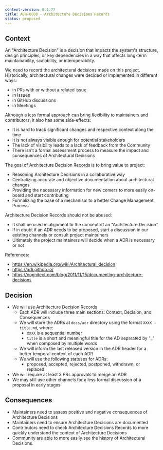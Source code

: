 ```yaml
---
content-version: 0.1.77
title: ADR-0000 - Architecture Decisions Records
status: proposed
---
```


## Context

An "Architecture Decision" is a decision that impacts the system's structure, design principles, or key dependencies in a way that affects long-term maintainability, scalability, or interoperability.

We need to record the architectural decisions made on this project.
Historically, architectural changes were decided or implemented in different ways:
* in PRs with or without a related issue
* in Issues
* in GitHub discussions
* in Meetings

Although a less formal approach can bring flexibility to maintainers and contributors, it also has some side-effects:
* It is hard to track significant changes and respective context along the time
* It is not always visible enough for potential stakeholders
* The lack of visibility leads to a lack of feedback from the Community
* There isn't a formal assessment process to measure the impact and consequences of Architectural Decisions

The goal of Architecture Decision Records is to bring value to project:
* Reasoning Architecture Decisions in a collaborative way
* Centralizing accurate and objective documentation about architectural changes
* Providing the necessary information for new comers to more easily on-board and start contributing
* Formalizing the base of a mechanism to a better Change Management Process

Architecture Decision Records should not be abused:
* It shall be used in alignment to the concept of an "Architecture Decision"
* If in doubt if an ADR needs to be proposed, start a discussion in our existing channels or consult project maintainers
* Ultimately the project maintainers will decide when a ADR is necessary or not

References:
* https://en.wikipedia.org/wiki/Architectural_decision
* https://adr.github.io/
* https://cognitect.com/blog/2011/11/15/documenting-architecture-decisions


## Decision

* We will use Architecture Decision Records
    * Each ADR will include three main sections: Context, Decision, and Consequences
    * We will store the ADRs at `docs/adr` directory using the format `XXXX - title.md`, where:
        * `XXXX` is a sequential number
        * `title` is a short and meaningful title for the AD separated by "_" when composed by multiple words
    * We will inform the last released version in the ADR header for a better temporal context of each ADR
    * We will use the following statuses for ADRs:
        * proposed, accepted, rejected, postponed, withdrawn, or replaced
* We will require at least 3 PRs approvals to merge an ADR
* We may still use other channels for a less formal discussion of a proposal in early stages


## Consequences

* Maintainers need to assess positive and negative consequences of Architecture Decisions
* Maintainers need to ensure Architecture Decisions are documented
* Contributors need to check Architecture Decisions Records to more quickly understand the context of Architecture Decisions
* Community are able to more easily see the history of Architectural Decisions.
